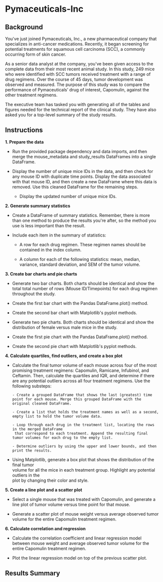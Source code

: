 # Pymaceuticals-Inc

## Background

You've just joined Pymaceuticals, Inc., a new pharmaceutical company that specializes in anti-cancer medications. Recently, it began screening for potential treatments for squamous cell carcinoma (SCC), a commonly occurring form of skin cancer.

As a senior data analyst at the company, you've been given access to the complete data from their most recent animal study. In this study, 249 mice who were identified with SCC tumors received treatment with a range of drug regimens. Over the course of 45 days, tumor development was observed and measured. The purpose of this study was to compare the performance of Pymaceuticals’ drug of interest, Capomulin, against the other treatment regimens.

The executive team has tasked you with generating all of the tables and figures needed for the technical report of the clinical study. They have also asked you for a top-level summary of the study results.

## Instructions

__1. Prepare the data__

  - Run the provided package dependency and data imports, and then merge the mouse_metadata 
      and study_results DataFrames into a single DataFrame.
    
  - Display the number of unique mice IDs in the data, and then check for any mouse ID with 
      duplicate time points. Display the data associated with that mouse ID, and then create a 
      new DataFrame where this data is removed. Use this cleaned DataFrame for the remaining 
      steps.
      
    - Display the updated number of unique mice IDs.

__2. Generate summary statistics__

  - Create a DataFrame of summary statistics. Remember, there is more than one method to 
      produce the results you're after, so the method you use is less important than the result.

  - Include each item in the summary of statistics:

      - A row for each drug regimen. These regimen names should be contained in the index column.

      - A column for each of the following statistics: mean, median, variance, standard
         deviation, and SEM of the tumor volume.

__3. Create bar charts and pie charts__

  - Generate two bar charts. Both charts should be identical and show the total total number of rows (Mouse ID/Timepoints) for each drug regimen throughout the study.

  - Create the first bar chart with the Pandas DataFrame.plot() method.

  - Create the second bar chart with Matplotlib's pyplot methods.

  - Generate two pie charts. Both charts should be identical and show the distribution of female versus male mice in the study.

  - Create the first pie chart with the Pandas DataFrame.plot() method.

  - Create the second pie chart with Matplotlib's pyplot methods.

__4. Calculate quartiles, find outliers, and create a box plot__

  - Calculate the final tumor volume of each mouse across four of the most promising treatment   regimens: Capomulin, Ramicane, Infubinol, and Ceftamin. Then, calculate the quartiles and    IQR, and              determine if there are any potential outliers across all four treatment regimens.   Use the following substeps:

        - Create a grouped DataFrame that shows the last (greatest) time point for each mouse. Merge this grouped DataFrame with the original cleaned DataFrame.

        - Create a list that holds the treatment names as well as a second, empty list to hold the tumor volume data.

        - Loop through each drug in the treatment list, locating the rows in the merged DataFrame 
         that correspond to each treatment. Append the resulting final tumor volumes for each drug to the empty list.

        - Determine outliers by using the upper and lower bounds, and then print the results.

  -  Using Matplotlib, generate a box plot that shows the distribution of the final tumor   
      volume for all the mice in each treatment group. Highlight any potential outliers in the   
      plot by changing their color and style.

__5. Create a line plot and a scatter plot__

  - Select a single mouse that was treated with Capomulin, and generate a line plot of tumor volume versus time point for that mouse.

  - Generate a scatter plot of mouse weight versus average observed tumor volume for the entire Capomulin treatment regimen.

__6. Calculate correlation and regression__

  - Calculate the correlation coefficient and linear regression model between mouse weight and 
    average observed tumor volume for the entire Capomulin treatment regimen.

  - Plot the linear regression model on top of the previous scatter plot.

## Results Summary
